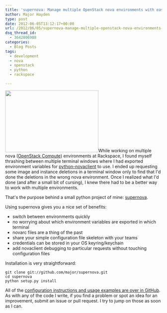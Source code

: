 ```yaml
---
title: 'supernova: Manage multiple OpenStack nova environments with ease'
author: Major Hayden
type: post
date: 2012-06-05T13:12:17+00:00
url: /2012/06/05/supernova-manage-multiple-openstack-nova-environments-with-ease/
dsq_thread_id:
  - 3642806988
categories:
  - Blog Posts
tags:
  - development
  - nova
  - openstack
  - python
  - rackspace

---
```

[<img src="http://major.io/wp-content/uploads/2012/06/firstworldproblems-multiplenovaenvironments-300x199.jpg" alt="" title="firstworldproblems-multiplenovaenvironments" width="300" height="199" class="alignright size-medium wp-image-3435" srcset="/wp-content/uploads/2012/06/firstworldproblems-multiplenovaenvironments-300x199.jpg 300w, /wp-content/uploads/2012/06/firstworldproblems-multiplenovaenvironments.jpg 551w" sizes="(max-width: 300px) 100vw, 300px" />][1]While working on multiple nova ([OpenStack Compute][2]) environments at Rackspace, I found myself thrashing between multiple terminal windows where I had exported environment variables for [python-novaclient][3] to use. I ended up requesting some image and instance deletions in a terminal window only to find that I'd done the deletions in the wrong nova environment. Once I realized what I'd done (and after a small bit of cursing), I knew there had to be a better way to work with multiple environments.

That's the purpose behind a small python project of mine: [supernova][4].

Using supernova gives you a nice set of benefits:

  * switch between environments quickly
  * no worrying about which environment variables are exported in which terminal
  * novarc files are a thing of the past
  * share your simple configuration file skeleton with your teams
  * credentials can be stored in your OS keyring/keychain
  * add novaclient debugging to particular requests without touching configuration files

Installation is very straightforward:

```
git clone git://github.com/major/supernova.git
cd supernova
python setup.py install
```


All of the [configuration instructions and usage examples are over in GitHub][4]. As with any of the code I write, if you find a problem or spot an idea for an improvement, submit an issue or pull request. I try to jump on those as soon as I can.

 [1]: http://major.io/wp-content/uploads/2012/06/firstworldproblems-multiplenovaenvironments.jpg
 [2]: http://openstack.org/projects/compute/
 [3]: https://github.com/openstack/python-novaclient
 [4]: http://major.github.com/supernova/
